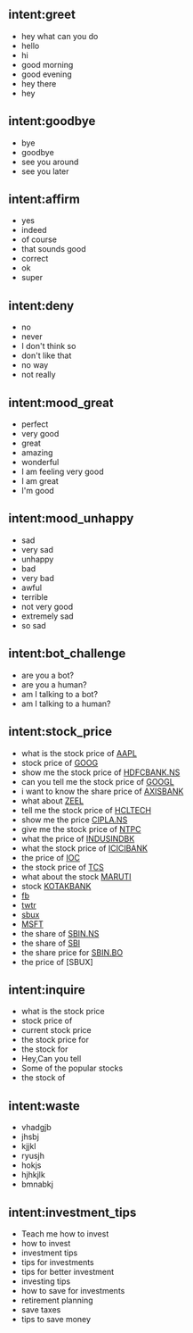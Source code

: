 ## intent:greet
- hey what can you do
- hello
- hi
- good morning
- good evening
- hey there
- hey

## intent:goodbye
- bye
- goodbye
- see you around
- see you later

## intent:affirm
- yes
- indeed
- of course
- that sounds good
- correct
- ok
- super

## intent:deny
- no
- never
- I don't think so
- don't like that
- no way
- not really

## intent:mood_great
- perfect
- very good
- great
- amazing
- wonderful
- I am feeling very good
- I am great
- I'm good

## intent:mood_unhappy
- sad
- very sad
- unhappy
- bad
- very bad
- awful
- terrible
- not very good
- extremely sad
- so sad

## intent:bot_challenge
- are you a bot?
- are you a human?
- am I talking to a bot?
- am I talking to a human?

## intent:stock_price
- what is the stock price of [AAPL](stock)
- stock price of [GOOG](stock)
- show me the stock price of [HDFCBANK.NS](stock)
- can you tell me the stock price of [GOOGL](stock)
- i want to know the share price of [AXISBANK](stock)
- what about [ZEEL](stock)
- tell me the stock price of [HCLTECH](stock)
- show me the price [CIPLA.NS](stock)
- give me the stock price of [NTPC](stock)
- what the price of [INDUSINDBK](stock)
- what the stock price of [ICICIBANK](stock)
- the price of [IOC](stock)
- the stock price of [TCS](stock)
- what about the stock [MARUTI](stock)
- stock [KOTAKBANK](stock)
- [fb](stock)
- [twtr](stock)
- [sbux](stock)
- [MSFT](stock)
- the share of [SBIN.NS](stock)
- the share of [SBI](stock)
- the share price for [SBIN.BO](stock)
- the price of [SBUX]

## intent:inquire
- what is the stock price
- stock price of
- current stock price
- the stock price for
- the stock for
- Hey,Can you tell
- Some of the popular stocks
- the stock of

## intent:waste
- vhadgjb
- jhsbj
- kjjkl
- ryusjh
- hokjs
- hjhkjlk
- bmnabkj

## intent:investment_tips
- Teach me how to invest
- how to invest
- investment tips
- tips for investments
- tips for better investment
- investing tips
- how to save for investments
- retirement planning
- save taxes
- tips to save money